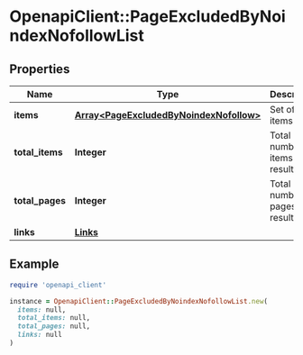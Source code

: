 # OpenapiClient::PageExcludedByNoindexNofollowList

## Properties

| Name | Type | Description | Notes |
| ---- | ---- | ----------- | ----- |
| **items** | [**Array&lt;PageExcludedByNoindexNofollow&gt;**](PageExcludedByNoindexNofollow.md) | Set of items. |  |
| **total_items** | **Integer** | Total number of items in result set. |  |
| **total_pages** | **Integer** | Total number of pages in result set. |  |
| **links** | [**Links**](Links.md) |  | [optional] |

## Example

```ruby
require 'openapi_client'

instance = OpenapiClient::PageExcludedByNoindexNofollowList.new(
  items: null,
  total_items: null,
  total_pages: null,
  links: null
)
```

